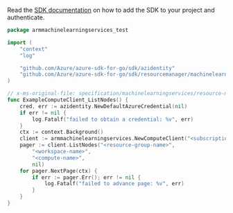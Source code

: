 Read the [SDK documentation](https://github.com/Azure/azure-sdk-for-go/blob/sdk%2Fresourcemanager%2Fmachinelearningservices%2Farmmachinelearningservices%2Fv0.1.0/sdk/resourcemanager/machinelearningservices/armmachinelearningservices/README.md) on how to add the SDK to your project and authenticate.

```go
package armmachinelearningservices_test

import (
	"context"
	"log"

	"github.com/Azure/azure-sdk-for-go/sdk/azidentity"
	"github.com/Azure/azure-sdk-for-go/sdk/resourcemanager/machinelearningservices/armmachinelearningservices"
)

// x-ms-original-file: specification/machinelearningservices/resource-manager/Microsoft.MachineLearningServices/stable/2021-07-01/examples/Compute/listNodes.json
func ExampleComputeClient_ListNodes() {
	cred, err := azidentity.NewDefaultAzureCredential(nil)
	if err != nil {
		log.Fatalf("failed to obtain a credential: %v", err)
	}
	ctx := context.Background()
	client := armmachinelearningservices.NewComputeClient("<subscription-id>", cred, nil)
	pager := client.ListNodes("<resource-group-name>",
		"<workspace-name>",
		"<compute-name>",
		nil)
	for pager.NextPage(ctx) {
		if err := pager.Err(); err != nil {
			log.Fatalf("failed to advance page: %v", err)
		}
	}
}
```
